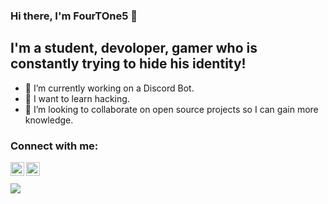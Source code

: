 ### Hi there, I'm FourTOne5 👋 

<!--
**FourTOne5/FourTOne5** is a ✨ _special_ ✨ repository because its `README.md` (this file) appears on your GitHub profile.

Here are some ideas to get you started:

- 🔭 I’m currently working on ...
- 🌱 I’m currently learning ...
- 👯 I’m looking to collaborate on ...
- 🤔 I’m looking for help with ...
- 💬 Ask me about ...
- 📫 How to reach me: ...
- 😄 Pronouns: ...
- ⚡ Fun fact: ...
-->
## I'm a student, devoloper, gamer who is constantly trying to hide his identity!
- 🔭 I’m currently working on a Discord Bot.
- 🌱 I want to learn hacking. 
- 👯 I’m looking to collaborate on open source projects so I can gain more knowledge.

### Connect with me:
[<img align="left" alt="codeSTACKr | YouTube" width="22px" src="https://cdn.jsdelivr.net/npm/simple-icons@v3/icons/youtube.svg" />][youtube]
[<img align="left" alt="FourTOne5 | Instagram" width="22px" src="https://cdn.jsdelivr.net/npm/simple-icons@v3/icons/instagram.svg" />][instagram]

<br/>
<br/>

<a href="https://github.com/FourTOne5">
  <img src="https://github-readme-stats.vercel.app/api?username=FourTOne5&bg_color=30,232526,434343&title_color=fff&text_color=fff&icon_color=fff&show_icons=true&hide_border=true&count_private=true" />

[youtube]: https://www.youtube.com/channel/UCCrxWeY0ZwSbjR2ORSqfiuw
[instagram]: https://instagram.com/fourtone5
